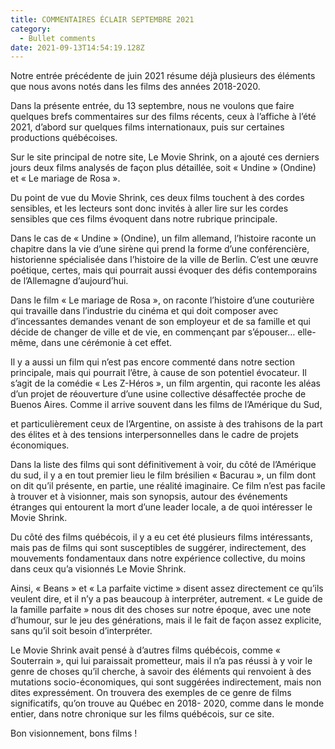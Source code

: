 ```yaml
---
title: COMMENTAIRES ÉCLAIR SEPTEMBRE 2021
category:
  - Bullet comments
date: 2021-09-13T14:54:19.128Z
---
```

Notre entrée précédente de juin 2021 résume déjà plusieurs des éléments que nous avons notés dans les films des années 2018-2020.

Dans la présente entrée, du 13 septembre, nous ne voulons que faire quelques brefs commentaires sur des films récents, ceux à l’affiche à l’été 2021, d’abord sur quelques films internationaux, puis sur certaines productions québécoises.

Sur le site principal de notre site, Le Movie Shrink, on a ajouté ces derniers jours deux films analysés de façon plus détaillée, soit « Undine » (Ondine) et « Le mariage de Rosa ».

Du point de vue du Movie Shrink, ces deux films touchent à des cordes sensibles, et les lecteurs sont donc invités à aller lire sur les cordes sensibles que ces films évoquent dans notre rubrique principale.

Dans le cas de « Undine » (Ondine), un film allemand, l’histoire raconte un chapitre dans la vie d’une sirène qui prend la forme d’une conférencière, historienne spécialisée dans l’histoire de la ville de Berlin. C’est une œuvre poétique, certes, mais qui pourrait aussi évoquer des défis contemporains de l’Allemagne d’aujourd’hui.

Dans le film « Le mariage de Rosa », on raconte l’histoire d’une couturière qui travaille dans l’industrie du cinéma et qui doit composer avec d’incessantes demandes venant de son employeur et de sa famille et qui décide de changer de ville et de vie, en commençant par s’épouser… elle-même, dans une cérémonie à cet effet.

Il y a aussi un film qui n’est pas encore commenté dans notre section principale, mais qui pourrait l’être, à cause de son potentiel évocateur. Il s’agit de la comédie « Les Z-Héros », un film argentin, qui raconte les aléas d’un projet de réouverture d’une usine collective désaffectée proche de Buenos Aires. Comme il arrive souvent dans les films de l’Amérique du Sud,

et particulièrement ceux de l’Argentine, on assiste à des trahisons de la part des élites et à des tensions interpersonnelles dans le cadre de projets économiques.

Dans la liste des films qui sont définitivement à voir, du côté de l’Amérique du sud, il y a en tout premier lieu le film brésilien « Bacurau », un film dont on dit qu’il présente, en partie, une réalité imaginaire. Ce film n’est pas facile à trouver et à visionner, mais son synopsis, autour des événements étranges qui entourent la mort d’une leader locale, a de quoi intéresser le Movie Shrink.

Du côté des films québécois, il y a eu cet été plusieurs films intéressants, mais pas de films qui sont susceptibles de suggérer, indirectement, des mouvements fondamentaux dans notre expérience collective, du moins dans ceux qu’a visionnés Le Movie Shrink.

Ainsi, « Beans » et « La parfaite victime » disent assez directement ce qu’ils veulent dire, et il n’y a pas beaucoup à interpréter, autrement. « Le guide de la famille parfaite » nous dit des choses sur notre époque, avec une note d’humour, sur le jeu des générations, mais il le fait de façon assez explicite, sans qu’il soit besoin d’interpréter.

Le Movie Shrink avait pensé à d’autres films québécois, comme « Souterrain », qui lui paraissait prometteur, mais il n’a pas réussi à y voir le genre de choses qu’il cherche, à savoir des éléments qui renvoient à des mutations socio-économiques, qui sont suggérées indirectement, mais non dites expressément. On trouvera des exemples de ce genre de films significatifs, qu’on trouve au Québec en 2018- 2020, comme dans le monde entier, dans notre chronique sur les films québécois, sur ce site.

Bon visionnement, bons films !